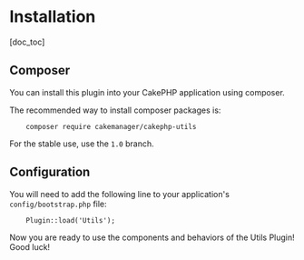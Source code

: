 Installation
============

[doc_toc]

Composer
--------

You can install this plugin into your CakePHP application using composer.

The recommended way to install composer packages is:

        composer require cakemanager/cakephp-utils

For the stable use, use the `1.0` branch.

Configuration
-------------

You will need to add the following line to your application's `config/bootstrap.php` file:

        Plugin::load('Utils');

Now you are ready to use the components and behaviors of the Utils Plugin! Good luck!
